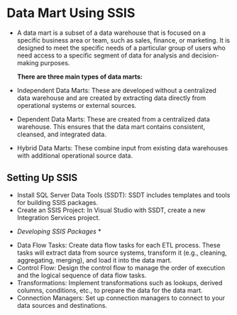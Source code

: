# Data Mart Using SSIS
- A data mart is a subset of a data warehouse that is focused on a specific business area or team, such as sales, finance, or marketing. It is designed to meet the specific needs of a particular group of users who need access to a specific segment of data for analysis and decision-making purposes.
  
  **There are three main types of data marts:**

- Independent Data Marts: These are developed without a centralized data warehouse and are created by extracting data directly from operational systems or external sources.
- Dependent Data Marts: These are created from a centralized data warehouse. This ensures that the data mart contains consistent, cleansed, and integrated data.
- Hybrid Data Marts: These combine input from existing data warehouses with additional operational source data.

 ## Setting Up SSIS
- Install SQL Server Data Tools (SSDT): SSDT includes templates and tools for building SSIS packages.
- Create an SSIS Project: In Visual Studio with SSDT, create a new Integration Services project.

* *Developing SSIS Packages* *
+ Data Flow Tasks: Create data flow tasks for each ETL process. These tasks will extract data from source systems, transform it (e.g., cleaning, aggregating, merging), and load it into the data mart.
+ Control Flow: Design the control flow to manage the order of execution and the logical sequence of data flow tasks.
+ Transformations: Implement transformations such as lookups, derived columns, conditions, etc., to prepare the data for the data mart.
+ Connection Managers: Set up connection managers to connect to your data sources and destinations.
